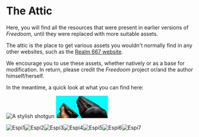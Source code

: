 # The Attic

Here, you will find all the resources that were 
present in earlier versions of _Freedoom_, until they 
were replaced with more suitable assets.

The attic is the place to get various assets you 
wouldn't normally find in any other websites, such 
as the [Realm 667 website](http://www.realm667.com).

We encourage you to use these assets, whether natively
or as a base for modification. In return, please credit 
the _Freedoom_ project or/and the author himself/herself.

In the meantime, a quick look at what you can find here:

![A stylish shotgun](https://github.com/freedoom/attic/blob/master/scubasteve/sht2/sht2a0.gif?raw=1) ![Interesting shotgun here](https://github.com/freedoom/attic/blob/master/fredrik/ssg/sht2e0.gif?raw=1)


![Espi1](https://github.com/freedoom/attic/blob/master/espi/startan_textures_2/sw18_7.gif?raw=1)![Espi2](https://github.com/freedoom/attic/blob/master/espi/startan_textures_2/sw18_5.gif?raw=1)![Espi3](https://github.com/freedoom/attic/blob/master/espi/startan_textures_2/sw17_3.gif?raw=1)![Espi4](https://github.com/freedoom/attic/blob/master/espi/startan_textures_2/sw16_2.gif?raw=1)![Espi5](https://github.com/freedoom/attic/blob/master/espi/startan_textures_2/sw15_3.gif?raw=1)![Espi6](https://github.com/freedoom/attic/blob/master/espi/startan_textures_2/sw15_1.gif?raw=1)![Espi7](https://github.com/freedoom/attic/blob/master/espi/startan_textures_2/sw19_1.gif?raw=1)
